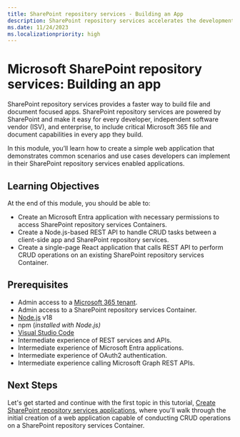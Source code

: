 ```yaml
---
title: SharePoint repository services - Building an App
description: SharePoint repository services accelerates the development of applications centered on files and documents, enabling developers, ISVs, and enterprises to integrate essential Microsoft 365 file-handling features via SharePoint.
ms.date: 11/24/2023
ms.localizationpriority: high
---
```

# Microsoft SharePoint repository services: Building an app

SharePoint repository services provides a faster way to build file and document focused apps. SharePoint repository services are powered by SharePoint and make it easy for every developer, independent software vendor (ISV), and enterprise, to include critical Microsoft 365 file and document capabilities in every app they build.

In this module, you’ll learn how to create a simple web application that demonstrates common scenarios and use cases developers can implement in their SharePoint repository services enabled applications.

## Learning Objectives

At the end of this module, you should be able to:

- Create an Microsoft Entra application with necessary permissions to access SharePoint repository services Containers.
- Create a Node.js-based REST API to handle CRUD tasks between a client-side app and SharePoint repository services.
- Create a single-page React application that calls REST API to perform CRUD operations on an existing SharePoint repository services Container.

## Prerequisites

- Admin access to a [Microsoft 365 tenant](https://developer.microsoft.com/microsoft-365/dev-program?ocid=MSlearn).
- Admin access to a SharePoint repository services Container.
- [Node.js](https://nodejs.org/) v18
- npm (*installed with Node.js)*
- [Visual Studio Code](https://code.visualstudio.com)
- Intermediate experience of REST services and APIs.
- Intermediate experience of Microsoft Entra applications.
- Intermediate experience of OAuth2 authentication.
- Intermediate experience calling Microsoft Graph REST APIs.

## Next Steps

Let's get started and continue with the first topic in this tutorial, [Create SharePoint repository services applications](./m02-02-unit.md), where you'll walk through the initial creation of a web application capable of conducting CRUD operations on a SharePoint repository services Container.
